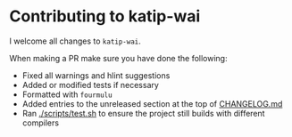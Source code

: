 # Contributing to katip-wai
I welcome all changes to `katip-wai`.

When making a PR make sure you have done the following:
  - Fixed all warnings and hlint suggestions
  - Added or modified tests if necessary 
  - Formatted with `fourmulu`
  - Added entries to the unreleased section at the top of [CHANGELOG.md](./CHANGELOG.md)
  - Ran [./scripts/test.sh](./scripts/test.sh) to ensure the project still builds with different compilers
